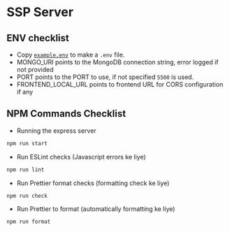 # SSP Server

## ENV checklist

- Copy [`example.env`](./example.env) to make a `.env` file.
- MONGO_URI points to the MongoDB connection string, error logged if not provided
- PORT points to the PORT to use, if not specified `5500` is used.
- FRONTEND_LOCAL_URL points to frontend URL for CORS configuration if any

## NPM Commands Checklist
- Running the express server
```bash
npm run start
```

- Run ESLint checks (Javascript errors ke liye)
```bash
npm run lint
```

- Run Prettier format checks (formatting check ke liye)
```bash
npm run check
```

- Run Prettier to format (automatically formatting ke liye)
```bash
npm run format
```